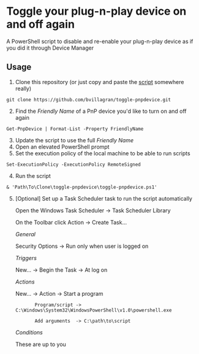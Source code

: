 # Toggle your plug-n-play device on and off again
A PowerShell script to disable and re-enable your plug-n-play device as if you did it through Device Manager

## Usage

  1. Clone this repository (or just copy and paste the [script](/toggle-pnpdevice.ps1) somewhere really)

    git clone https://github.com/bvillagran/toggle-pnpdevice.git

  2. Find the *Friendly Name* of a PnP device you'd like to turn on and off again

    Get-PnpDevice | Format-List -Property FriendlyName

  3. Update the script to use the full *Friendly Name*
  4. Open an elevated PowerShell prompt
  5. Set the execution policy of the local machine to be able to run scripts
  
    Set-ExecutionPolicy -ExecutionPolicy RemoteSigned
  
  4. Run the script

    & 'Path\To\Clone\toggle-pnpdevice\toggle-pnpdevice.ps1'

  5. [Optional] Set up a Task Scheduler task to run the script automatically
  
     Open the Windows Task Scheduler -> Task Scheduler Library
     
     On the Toolbar click Action -> Create Task...
     
     *General*
     
     Security Options -> Run only when user is logged on
      
     *Triggers*
     
     New... -> Begin the Task -> At log on
      
     *Actions*
     
     New... -> Action -> Start a program
            
                Program/script -> C:\Windows\System32\WindowsPowerShell\v1.0\powershell.exe
                
                Add arguments  -> C:\path\to\script
             
     *Conditions*
     
     These are up to you
